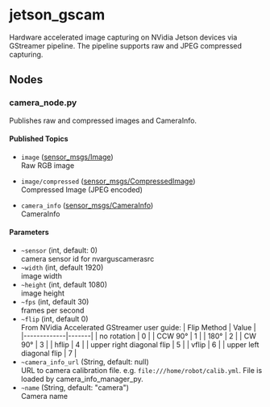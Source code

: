 # jetson_gscam

Hardware accelerated image capturing on NVidia Jetson devices via GStreamer pipeline.
The pipeline supports raw and JPEG compressed capturing.

## Nodes

### camera_node.py

Publishes raw and compressed images and CameraInfo.

#### Published Topics

* `image` ([sensor_msgs/Image](http://docs.ros.org/en/api/sensor_msgs/html/msg/Image.html))  
Raw RGB image

* `image/compressed` ([sensor_msgs/CompressedImage](http://docs.ros.org/en/api/sensor_msgs/html/msg/CompressedImage.html))  
Compressed Image (JPEG encoded)

* `camera_info` ([sensor_msgs/CameraInfo](http://docs.ros.org/en/api/sensor_msgs/html/msg/CameraInfo.html))  
CameraInfo

#### Parameters

* `~sensor` (int, default: 0)  
    camera sensor id for nvarguscamerasrc
* `~width` (int, default 1920)  
    image width
* `~height` (int, default 1080)  
    image height
* `~fps` (int, default 30)  
    frames per second
* `~flip` (int, default 0)  
    From NVidia Accelerated GStreamer user guide:
    | Flip Method | Value |
    |-------------|-------|
    | no rotation | 0     |
    | CCW 90°     | 1     |
    | 180°        | 2     |
    | CW 90°      | 3     |
    | hflip       | 4     |
    | upper right diagonal flip | 5     |
    | vflip       | 6     |
    | upper left diagonal flip | 7     |
* `~camera_info_url` (String, default: null)  
    URL to camera calibration file. e.g. `file:///home/robot/calib.yml`. File is loaded by camera_info_manager_py.
* `~name` (String, default: "camera")  
    Camera name
